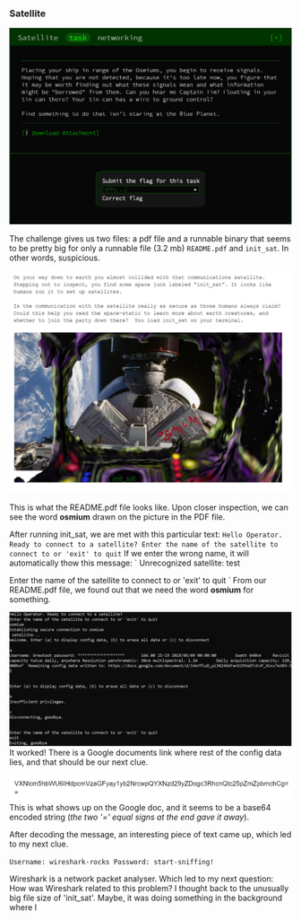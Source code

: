 ### Satellite

![Screenshot](https://github.com/Eunseo-Lee/Computer-Journey/blob/master/CTF%20Writeup/2019/Google%20CTF%20Beginners/Satellite/Screenshots/Screenshot.PNG)

The challenge gives us two files: a pdf file and a runnable binary that seems to be pretty big for only a runnable file (3.2 mb)
`README.pdf` and `init_sat`. 
In other words, suspicious. 

![README.pdf](https://github.com/Eunseo-Lee/Computer-Journey/blob/master/CTF%20Writeup/2019/Google%20CTF%20Beginners/Satellite/Screenshots/README.PNG)

This is what the README.pdf file looks like. Upon closer inspection, we can see the word
**osmium** drawn on the picture in the PDF file. 

After running init_sat, we are met with this particular text:
`
Hello Operator. Ready to connect to a satellite?
Enter the name of the satellite to connect to or 'exit' to quit
`
If we enter the wrong name, it will automatically thow this message:
`
Unrecognized satellite: test

Enter the name of the satellite to connect to or 'exit' to quit
`
From our README.pdf file, we found out that we need the word **osmium** for something.

![init_sat](https://github.com/Eunseo-Lee/Computer-Journey/blob/master/CTF%20Writeup/2019/Google%20CTF%20Beginners/Satellite/Screenshots/init_sat.PNG)
It worked! 
There is a Google documents link where rest of the config data lies, and that should be our next clue. 

![Base64](https://github.com/Eunseo-Lee/Computer-Journey/blob/master/CTF%20Writeup/2019/Google%20CTF%20Beginners/Satellite/Screenshots/base64.PNG)
This is what shows up on the Google doc, and it seems to be a base64 encoded string (*the two '=' equal signs at the end gave it away*).

After decoding the message, an interesting piece of text came up, which led to my next clue. 

`
Username: wireshark-rocks
Password: start-sniffing!
`

Wireshark is a network packet analyser. Which led to my next question: How was Wireshark related to this problem?
I thought back to the unusually big file size of 'init_sat'. Maybe, it was doing something in the background where I 
